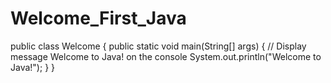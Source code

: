 # Welcome_First_Java

public class Welcome { public static void main(String[] args) { // Display message Welcome to Java! on the console System.out.println("Welcome to Java!"); } }
